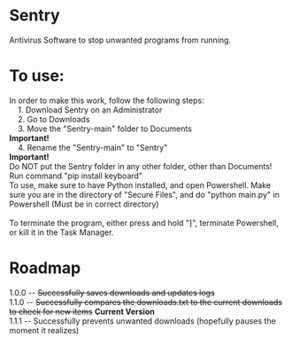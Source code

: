 # Sentry
Antivirus Software to stop unwanted programs from running.
# To use:
In order to make this work, follow the following steps:\
&nbsp; &nbsp; 1. Download Sentry on an Administrator\
&nbsp; &nbsp; 2. Go to Downloads\
&nbsp; &nbsp; 3. Move the "Sentry-main" folder to Documents\
**Important!**\
&nbsp; &nbsp; 4. Rename the "Sentry-main" to "Sentry"\
**Important!**\
Do NOT put the Sentry folder in any other folder, other than Documents!\
Run command "pip install keyboard"\
To use, make sure to have Python installed, and open Powershell. Make sure you are in the directory of "Secure Files", and do "python main.py" in Powershell (Must be in correct directory)\
<br>
To terminate the program, either press and hold "]", terminate Powershell, or kill it in the Task Manager.
# Roadmap
1.0.0 -- <s>Successfully saves downloads and updates logs</s>\
1.1.0 -- <s>Successfully compares the downloads.txt to the current downloads to check for new items</s> **Current Version**\
1.1.1 -- Successfully prevents unwanted downloads (hopefully pauses the moment it realizes)
